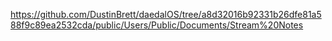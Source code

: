 https://github.com/DustinBrett/daedalOS/tree/a8d32016b92331b26dfe81a588f9c89ea2532cda/public/Users/Public/Documents/Stream%20Notes
